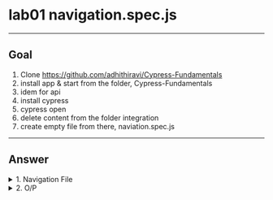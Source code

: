 # lab01 navigation.spec.js

---

## Goal
1. Clone https://github.com/adhithiravi/Cypress-Fundamentals
2. install app & start from the folder, Cypress-Fundamentals
3. idem for api
4. install cypress
5. cypress open
6. delete content from the folder integration
7. create empty file from there, naviation.spec.js

---

## Answer
<details><summary>1. Navigation File</summary><img src="https://i.imgur.com/0ts2fm8.png"></details>
<details><summary>2. O/P</summary><img src="https://i.imgur.com/XWF4bkL.png"></details>

